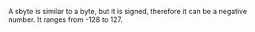 A sbyte is similar to a byte, but it is signed, therefore it can be a negative number.
It ranges from -128 to 127.